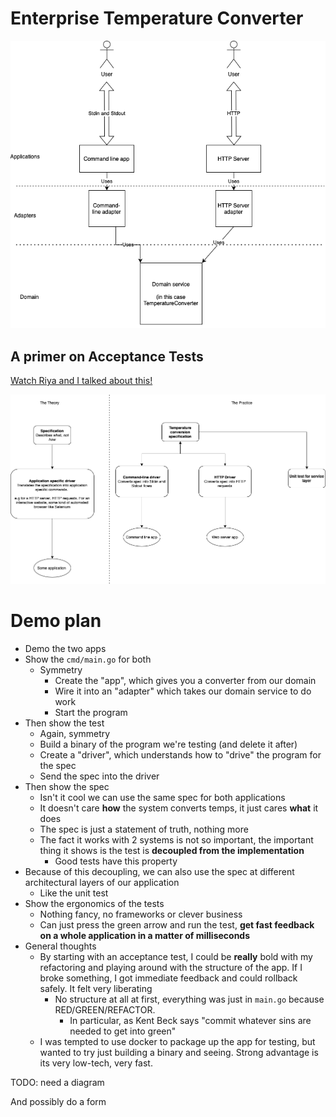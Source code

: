 # Enterprise Temperature Converter

![code-structure.png.png](code-structure.png)

## A primer on Acceptance Tests

[Watch Riya and I talked about this!](https://www.youtube.com/watch?v=ZMWJCk_0WrY)

![acceptance-test-specification.png](acceptance-test-specification.png)

# Demo plan

- Demo the two apps
- Show the `cmd/main.go` for both
  - Symmetry
    - Create the "app", which gives you a converter from our domain
    - Wire it into an "adapter" which takes our domain service to do work
    - Start the program
- Then show the test
  - Again, symmetry
  - Build a binary of the program we're testing (and delete it after)
  - Create a "driver", which understands how to "drive" the program for the spec
  - Send the spec into the driver
- Then show the spec
  - Isn't it cool we can use the same spec for both applications
  - It doesn't care **how** the system converts temps, it just cares **what** it does
  - The spec is just a statement of truth, nothing more
  - The fact it works with 2 systems is not so important, the important thing it shows is the test is **decoupled from the implementation**
    - Good tests have this property
- Because of this decoupling, we can also use the spec at different architectural layers of our application
  - Like the unit test
- Show the ergonomics of the tests
  - Nothing fancy, no frameworks or clever business
  - Can just press the green arrow and run the test, **get fast feedback on a whole application in a matter of milliseconds**
- General thoughts
  - By starting with an acceptance test, I could be **really** bold with my refactoring and playing around with the structure of the app. If I broke something, I got immediate feedback and could rollback safely. It felt very liberating
    - No structure at all at first, everything was just in `main.go` because RED/GREEN/REFACTOR. 
      - In particular, as Kent Beck says "commit whatever sins are needed to get into green"
  - I was tempted to use docker to package up the app for testing, but wanted to try just building a binary and seeing. Strong advantage is its very low-tech, very fast.



TODO: need a diagram

And possibly do a form